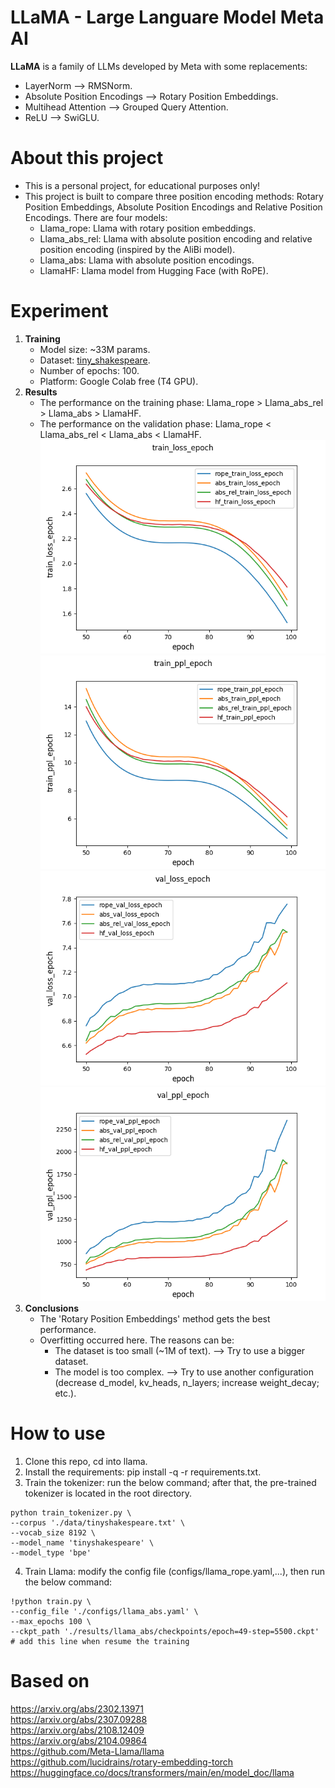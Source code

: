 # LLaMA - Large Languare Model Meta AI
**LLaMA** is a family of LLMs developed by Meta with some replacements:
- LayerNorm ⟶ RMSNorm.
- Absolute Position Encodings ⟶ Rotary Position Embeddings.
- Multihead Attention ⟶ Grouped Query Attention.
- ReLU ⟶ SwiGLU.
# About this project
- This is a personal project, for educational purposes only!
- This project is built to compare three position encoding methods: Rotary Position Embeddings, Absolute Position Encodings and Relative Position Encodings. There are four models:
   - Llama_rope: Llama with rotary position embeddings.
   - Llama_abs_rel: Llama with absolute position encoding and relative position encoding (inspired by the AliBi model).
   - Llama_abs: Llama with absolute position encodings.
   - LlamaHF: Llama model from Hugging Face (with RoPE).
# Experiment
1. **Training**
   - Model size: ~33M params.
   - Dataset: [tiny_shakespeare](data/tinyshakespeare.txt).
   - Number of epochs: 100.
   - Platform: Google Colab free (T4 GPU).
2. **Results**
   - The performance on the training phase: Llama_rope > Llama_abs_rel > Llama_abs > LlamaHF.
   - The performance on the validation phase: Llama_rope < Llama_abs_rel < Llama_abs < LlamaHF.
   ![image](results/epoch_100/train_loss_epoch.png) \
   ![image](results/epoch_100/train_ppl_epoch.png) \
   ![image](results/epoch_100/val_loss_epoch.png) \
   ![image](results/epoch_100/val_ppl_epoch.png)
3. **Conclusions**
   - The 'Rotary Position Embeddings' method gets the best performance.
   - Overfitting occurred here. The reasons can be:
     - The dataset is too small (~1M of text). ⟶ Try to use a bigger dataset.
     - The model is too complex. ⟶ Try to use another configuration (decrease d_model, kv_heads, n_layers; increase weight_decay; etc.).
# How to use
1. Clone this repo, cd into llama.
2. Install the requirements: pip install -q -r requirements.txt.
3. Train the tokenizer: run the below command; after that, the pre-trained tokenizer is located in the root directory.
```
python train_tokenizer.py \
--corpus './data/tinyshakespeare.txt' \
--vocab_size 8192 \
--model_name 'tinyshakespeare' \
--model_type 'bpe'
```
4. Train Llama: modify the config file (configs/llama_rope.yaml,...), then run the below command:
```
!python train.py \
--config_file './configs/llama_abs.yaml' \
--max_epochs 100 \
--ckpt_path './results/llama_abs/checkpoints/epoch=49-step=5500.ckpt' # add this line when resume the training
```
# Based on
https://arxiv.org/abs/2302.13971 \
https://arxiv.org/abs/2307.09288 \
https://arxiv.org/abs/2108.12409 \
https://arxiv.org/abs/2104.09864 \
https://github.com/Meta-Llama/llama \
https://github.com/lucidrains/rotary-embedding-torch \
https://huggingface.co/docs/transformers/main/en/model_doc/llama
